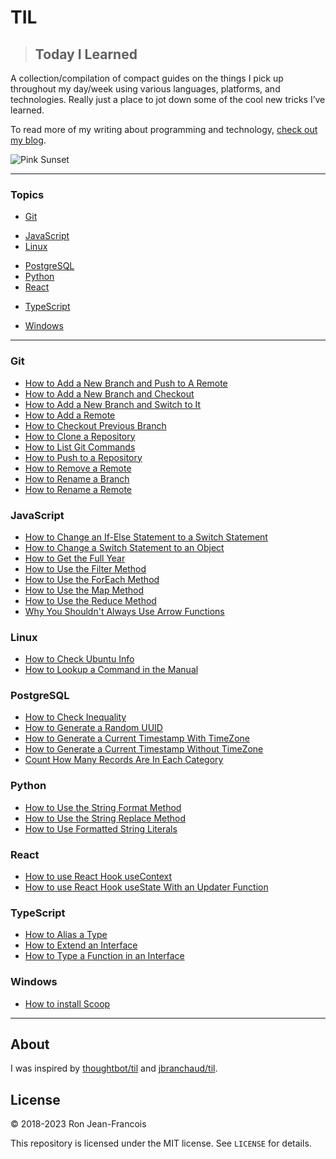 # TIL

> ## Today I Learned

A collection/compilation of compact guides on the things I pick up throughout my day/week using various languages, platforms, and technologies.  Really just a place to jot down some of the cool new tricks I’ve learned.

To read more of my writing about programming and technology, [check out my blog](https://ronjeanfrancois.com/blog).

<!-- banner/hero goes here -->
![Pink Sunset](https://ronthetech.github.io/image-repo/banners/pink-sunset.jpg)

---

### Topics

<!-- * [Bash](#bash) -->
<!-- * [CSS](#css) -->
* [Git](#git)
<!-- * [Go](#go) -->
* [JavaScript](#javascript)
* [Linux](#linux)
<!-- * [MongoDB](#mongodb)
* [Next.js](#nextjs)
* [npm](#npm)
* [PlanetScale](#planetscale)
* [pnpm](#pnpm) -->
* [PostgreSQL](#postgresql)
* [Python](#python)
* [React](#react)
<!-- * [Shell](#shell)
* [TailwindCSS](#tailwindcss) -->
* [TypeScript](#typescript)
<!-- * [VSCode](#vscode) -->
* [Windows](#windows)

---

<!-- ### Bash

* [](bash/#.md)

### CSS

* [](css/#.md) -->

### Git

<!-- * [](git/#.md) -->
* [How to Add a New Branch and Push to A Remote](git/add-new-branch-and-push.md)
* [How to Add a New Branch and Checkout](git/add-new-branch-and-checkout.md)
* [How to Add a New Branch and Switch to It](git/add-new-branch-and-switch.md)
* [How to Add a Remote](git/add-a-remote.md)
* [How to Checkout Previous Branch](git/checkout-previous-branch.md)
* [How to Clone a Repository](git/clone-a-repo.md)
* [How to List Git Commands](git/list-git-commands.md)
* [How to Push to a Repository](git/push-to-a-repo.md)
* [How to Remove a Remote](git/remove-a-remote.md)
* [How to Rename a Branch](git/rename-a-branch.md)
* [How to Rename a Remote](git/rename-a-remote.md)

<!-- ### Go

* [](go/#.md) -->

### JavaScript

<!-- * [](javascript/#.md) -->
* [How to Change an If-Else Statement to a Switch Statement](javascript/change-if-else-to-switch.md)
* [How to Change a Switch Statement to an Object](javascript/change-switch-to-object.md)
* [How to Get the Full Year](javascript/date-methods/get-the-full-year.md)
* [How to Use the Filter Method](javascript/array-methods/filter-method.md)
* [How to Use the ForEach Method](javascript/array-methods/foreach-method.md)
* [How to Use the Map Method](javascript/array-methods/map-method.md)
* [How to Use the Reduce Method](javascript/array-methods/reduce-method.md)
* [Why You Shouldn't Always Use Arrow Functions](javascript/why-you-shouldnt-always-use-arrow-functions.md)

### Linux

<!-- * [](linux/#.md) -->
* [How to Check Ubuntu Info](linux/check-ubuntu-info.md)
* [How to Lookup a Command in the Manual](linux/lookup-a-command-in-the-manual.md)

<!-- ### MongoDB

* [](mongodb/#.md)

### Next.js

* [](nextjs/#.md)

### npm

* [](npm/#.md)

### PlanetScale

* [](planetscale/#.md)

### pnpm

* [](pnpm/#.md) -->

### PostgreSQL

<!-- * [](postgresql/#.md) -->
* [How to Check Inequality](postgresql/check-inequality.md)
* [How to Generate a Random UUID](postgresql/generate-uuid.md)
* [How to Generate a Current Timestamp With TimeZone](postgresql/generate-current-timestamp-with-timezone.md)
* [How to Generate a Current Timestamp Without TimeZone](postgresql/generate-current-timestamp-without-timezone.md)
* [Count How Many Records Are In Each Category](postgresql/count-how-many-records-in-each-category.md)

### Python

<!-- * [](python/#.md) -->
* [How to Use the String Format Method](python/string-format-method.md)
* [How to Use the String Replace Method](python/string-replace-method.md)
* [How to Use Formatted String Literals](python/formatted-string-literal.md)

### React

<!-- * [](react/#.md) -->
* [How to use React Hook useContext](react/hooks/use-context.md)
* [How to use React Hook useState With an Updater Function](react/hooks/use-state-with-updater-function.md)

<!-- ### Shell

* [](shell/#.md)

### TailwindCSS

* [](tailwindcss/#.md) -->

### TypeScript

<!-- * [](typescript/#.md) -->
* [How to Alias a Type](typescript/how-to-alias-a-type.md)
* [How to Extend an Interface](typescript/how-to-extend-an-interface.md)
* [How to Type a Function in an Interface](typescript/how-to-type-a-function-in-an-interface.md)

<!-- ### VSCode

* [](vscode/#.md) -->

### Windows

<!-- * [](windows/#.md) -->
* [How to install Scoop](windows/install-scoop.md)

---

## About

I was inspired by [thoughtbot/til](https://github.com/thoughtbot/til) and [jbranchaud/til](https://github.com/jbranchaud/til).

## License

&copy; 2018-2023 Ron Jean-Francois

This repository is licensed under the MIT license. See `LICENSE` for
details.

<!-- ## table

| Topic | Link |
| :---         |          ---: |
|Javascript Event Loop|<https://www.ronjeanfrancois.com/blog/how-to-install-scoop-on-windows>|

| Question | Link |
| :---         |          ---: |
|How To Do this thing in go|<https://www.ronjeanfrancois.com/blog/how-to-install-scoop-on-windows>| -->
